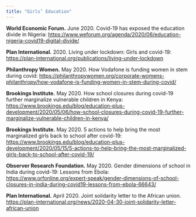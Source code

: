 ```yaml
---
title: "Girls’ Education"
---
```


**World Economic Forum.**  June 2020. Covid-19 has exposed the education divide in Nigeria: https://www.weforum.org/agenda/2020/06/education-nigeria-covid19-digital-divide/

**Plan International.**  2020. Living under lockdown: Girls and covid-19: https://plan-international.org/publications/living-under-lockdown

**Philanthropy Women.**  May 2020. How Vodafone is funding women in stem during covid: https://philanthropywomen.org/corporate-womens-philanthropy/how-vodafone-is-funding-women-in-stem-during-covid/

**Brookings Institute.**  May 2020. How school closures during covid-19 further marginalize vulnerable children in Kenya: https://www.brookings.edu/blog/education-plus-development/2020/05/06/how-school-closures-during-covid-19-further-marginalize-vulnerable-children-in-kenya/

**Brookings Institute.**  May 2020. 5 actions to help bring the most marginalized girls back to school after covid-19: https://www.brookings.edu/blog/education-plus-development/2020/05/15/5-actions-to-help-bring-the-most-marginalized-girls-back-to-school-after-covid-19/

**Observer Research Foundation.**  May 2020. Gender dimensions of school in India during covid-19: Lessons from Ebola: https://www.orfonline.org/expert-speak/gender-dimensions-of-school-closures-in-india-during-covid19-lessons-from-ebola-66643/

**Plan International.**  April 2020. Joint solidarity letter to the African union. https://plan-international.org/news/2020-04-30-joint-solidarity-letter-african-union
